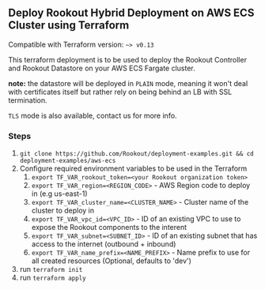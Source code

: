 ## Deploy Rookout Hybrid Deployment on AWS ECS Cluster using Terraform
Compatible with Terraform version: `~> v0.13`

This terraform deployment is to be used to deploy the Rookout Controller and Rookout Datastore on your AWS ECS Fargate cluster.

**note:** the datastore will be deployed in `PLAIN` mode, meaning it won't deal with certificates itself but rather rely on being behind an LB with SSL termination.

`TLS` mode is also available, contact us for more info.
### Steps
1. `git clone https://github.com/Rookout/deployment-examples.git && cd deployment-examples/aws-ecs`
1. Configure required environment variables to be used in the Terraform
    1. `export TF_VAR_rookout_token=<your Rookout organization token>`
    3. `export TF_VAR_region=<REGION_CODE>` - AWS Region code to deploy in (e.g us-east-1)
    4. `export TF_VAR_cluster_name=<CLUSTER_NAME>` - Cluster name of the cluster to deploy in
    5. `export TF_VAR_vpc_id=<VPC_ID>` - ID of an existing VPC to use to expose the Rookout components to the interent
    6. `export TF_VAR_subnet=<SUBNET_ID>` - ID of an existing subnet that has access to the internet (outbound + inbound)
    2. `export TF_VAR_name_prefix=<NAME_PREFIX>` - Name prefix to use for all created resources (Optional, defaults to 'dev')
2. run `terraform init`
3. run `terraform apply`
